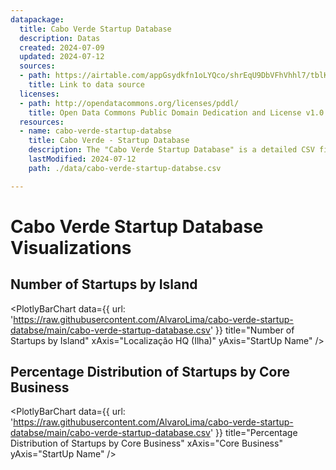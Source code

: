 ```yaml
---
datapackage:
  title: Cabo Verde Startup Database
  description: Datas
  created: 2024-07-09
  updated: 2024-07-12
  sources:
  - path: https://airtable.com/appGsydkfn1oLYQco/shrEqU9DbVFhVhhl7/tblKkPhhqZg8ROraG
    title: Link to data source
  licenses:
  - path: http://opendatacommons.org/licenses/pddl/
    title: Open Data Commons Public Domain Dedication and License v1.0
  resources:
  - name: cabo-verde-startup-databse
    title: Cabo Verde - Startup Database
    description: The "Cabo Verde Startup Database" is a detailed CSV file that showcases the startup ecosystem in Cabo Verde. It includes essential information about various startups, such as their names, headquarters locations, core business areas, websites, descriptions, business models, stages/types, and the powering entity (CVD). This database offers a concise snapshot of the innovative ventures across Cabo Verde's islands, making it a valuable resource for networking, research, and support. 
    lastModified: 2024-07-12
    path: ./data/cabo-verde-startup-databse.csv

---
```


# Cabo Verde Startup Database Visualizations

## Number of Startups by Island

<PlotlyBarChart
  data={{
    url: 'https://raw.githubusercontent.com/AlvaroLima/cabo-verde-startup-databse/main/cabo-verde-startup-database.csv'
  }}
  title="Number of Startups by Island"
  xAxis="Localização HQ (Ilha)"
  yAxis="StartUp Name"
/>

## Percentage Distribution of Startups by Core Business

<PlotlyBarChart
  data={{
    url: 'https://raw.githubusercontent.com/AlvaroLima/cabo-verde-startup-databse/main/cabo-verde-startup-database.csv'
  }}
  title="Percentage Distribution of Startups by Core Business"
  xAxis="Core Business"
  yAxis="StartUp Name"
/>